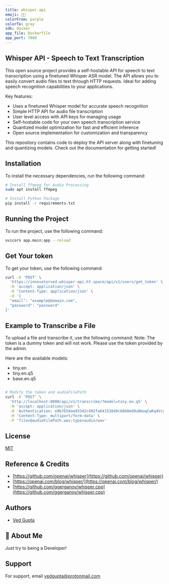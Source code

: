 ```yaml
---
title: whisper.api
emoji: 😶‍🌫️
colorFrom: purple
colorTo: gray
sdk: docker
app_file: Dockerfile
app_port: 7860
---
```


## Whisper API - Speech to Text Transcription

This open source project provides a self-hostable API for speech to text transcription using a finetuned Whisper ASR model. The API allows you to easily convert audio files to text through HTTP requests. Ideal for adding speech recognition capabilities to your applications.

Key features:

- Uses a finetuned Whisper model for accurate speech recognition
- Simple HTTP API for audio file transcription
- User level access with API keys for managing usage
- Self-hostable code for your own speech transcription service
- Quantized model optimization for fast and efficient inference
- Open source implementation for customization and transparency

This repository contains code to deploy the API server along with finetuning and quantizing models. Check out the documentation for getting started!

## Installation

To install the necessary dependencies, run the following command:

```bash
# Install ffmpeg for Audio Processing
sudo apt install ffmpeg

# Install Python Package
pip install -r requirements.txt
```

## Running the Project
To run the project, use the following command:

```bash
uvicorn app.main:app --reload
```

## Get Your token
To get your token, use the following command:

```bash
curl -X 'POST' \
  'https://innovatorved-whisper-api.hf.space/api/v1/users/get_token' \
  -H 'accept: application/json' \
  -H 'Content-Type: application/json' \
  -d '{
  "email": "example@domain.com",
  "password": "password"
}'
```

## Example to Transcribe a File
To upload a file and transcribe it, use the following command:
Note: The token is a dummy token and will not work. Please use the token provided by the admin.

Here are the available models:
- tiny.en
- tiny.en.q5
- base.en.q5

```bash

# Modify the token and audioFilePath
curl -X 'POST' \
  'http://localhost:8000/api/v1/transcribe/?model=tiny.en.q5' \
  -H 'accept: application/json' \
  -H 'Authentication: e9b7658aa93342c492fa64153849c68b8md9uBmaqCwKq4VcgkuBD0G54FmsE8JT' \
  -H 'Content-Type: multipart/form-data' \
  -F 'file=@audioFilePath.wav;type=audio/wav'
```

## License

[MIT](https://choosealicense.com/licenses/mit/)


## Reference & Credits

- [https://github.com/openai/whisper](https://github.com/openai/whisper)
- [https://openai.com/blog/whisper/](https://openai.com/blog/whisper/)
- [https://github.com/ggerganov/whisper.cpp](https://github.com/ggerganov/whisper.cpp)

  
## Authors

- [Ved Gupta](https://www.github.com/innovatorved)

  
## 🚀 About Me
Just try to being a Developer!

  
## Support

For support, email vedgupta@protonmail.com

